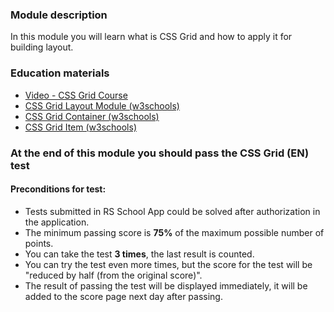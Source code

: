 ### Module description

In this module you will learn what is CSS Grid and how to apply it for building layout.

### Education materials

- [Video - CSS Grid Course](https://www.youtube.com/playlist?list=PLu8EoSxDXHP5CIFvt9-ze3IngcdAc2xKG)
- [CSS Grid Layout Module (w3schools)](https://www.w3schools.com/css/css_grid.asp)
- [CSS Grid Container (w3schools)](https://www.w3schools.com/css/css_grid_container.asp)
- [CSS Grid Item (w3schools)](https://www.w3schools.com/css/css_grid_item.asp)

### At the end of this module you should pass the **CSS Grid (EN)** test

#### Preconditions for test:

- Tests submitted in RS School App could be solved after authorization in the application.
- The minimum passing score is **75%** of the maximum possible number of points.
- You can take the test **3 times**, the last result is counted.
- You can try the test even more times, but the score for the test will be "reduced by half (from the original score)".
- The result of passing the test will be displayed immediately, it will be added to the score page next day after passing.
